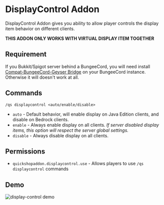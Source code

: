 # DisplayControl Addon

DisplayControl Addon gives you ability to allow player controls the display item behavior on different clients.

**THIS ADDON ONLY WORKS WITH VIRTUAL DISPLAY ITEM TOGETHER**

## Requirement

If you Bukkit/Spigot server behind a BungeeCord, you will need install [Compat-BungeeCord-Geyser Bridge](../compat-modules/bungeecord-geyser.md) on your BungeeCord instance.
Otherwise it will doesn't work at all.

## Commands

`/qs displaycontrol <auto/enable/disable>`

* `auto` - Default behavior, will enable display on Java Edition clients, and disable on Bedrock clients.
* `enable` - Always enable display on all clients. *If server disabled display items, this option will respect the server global settings.*
* `disable` - Always disable display on all clients. 

## Permissions

* `quickshopaddon.displaycontrol.use` - Allows players to use `/qs displaycontrol` commands

## Demo

![display-control demo](img/display-control.gif)